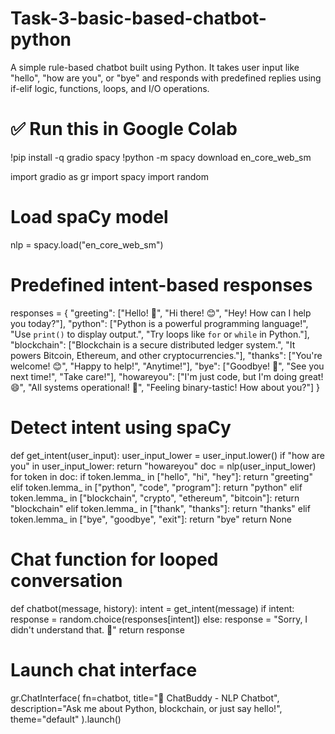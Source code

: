# Task-3-basic-based-chatbot-python
A simple rule-based chatbot built using Python. It takes user input like "hello", "how are you", or "bye" and responds with predefined replies using if-elif logic, functions, loops, and I/O operations.
# ✅ Run this in Google Colab
!pip install -q gradio spacy
!python -m spacy download en_core_web_sm

import gradio as gr
import spacy
import random

# Load spaCy model
nlp = spacy.load("en_core_web_sm")

# Predefined intent-based responses
responses = {
    "greeting": ["Hello! 👋", "Hi there! 😊", "Hey! How can I help you today?"],
    "python": ["Python is a powerful programming language!", "Use `print()` to display output.", "Try loops like `for` or `while` in Python."],
    "blockchain": ["Blockchain is a secure distributed ledger system.", "It powers Bitcoin, Ethereum, and other cryptocurrencies."],
    "thanks": ["You're welcome! 😊", "Happy to help!", "Anytime!"],
    "bye": ["Goodbye! 👋", "See you next time!", "Take care!"],
    "howareyou": ["I'm just code, but I'm doing great! 😄", "All systems operational! 🤖", "Feeling binary-tastic! How about you?"]
}

# Detect intent using spaCy
def get_intent(user_input):
    user_input_lower = user_input.lower()
    if "how are you" in user_input_lower:
        return "howareyou"
    doc = nlp(user_input_lower)
    for token in doc:
        if token.lemma_ in ["hello", "hi", "hey"]:
            return "greeting"
        elif token.lemma_ in ["python", "code", "program"]:
            return "python"
        elif token.lemma_ in ["blockchain", "crypto", "ethereum", "bitcoin"]:
            return "blockchain"
        elif token.lemma_ in ["thank", "thanks"]:
            return "thanks"
        elif token.lemma_ in ["bye", "goodbye", "exit"]:
            return "bye"
    return None

# Chat function for looped conversation
def chatbot(message, history):
    intent = get_intent(message)
    if intent:
        response = random.choice(responses[intent])
    else:
        response = "Sorry, I didn't understand that. 🤖"
    return response

# Launch chat interface
gr.ChatInterface(
    fn=chatbot,
    title="🤖 ChatBuddy - NLP Chatbot",
    description="Ask me about Python, blockchain, or just say hello!",
    theme="default"
).launch()
